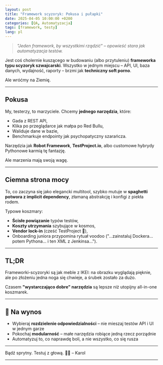 ```yaml
---
layout: post
title: "Framework scyzoryk: Pokusa i pułapki"
date: 2025-04-05 10:00:00 +0200
categories: [QA, Automatyzacja]
tags: [framework, testy]
lang: pl
---
```



> _"Jeden framework, by wszystkimi rządzić" – opowieść stara jak automatyzacja testów._

Jest coś cholernie kuszącego w budowaniu (albo przytuleniu) **frameworka typu scyzoryk szwajcarski**. Wszystko w jednym miejscu – API, UI, baza danych, wydajność, raporty – brzmi jak **techniczny soft porno**.

Ale wróćmy na Ziemię.

---

## Pokusa

My, testerzy, to marzyciele. Chcemy **jednego narzędzia**, które:
- Gada z REST API,
- Klika po przeglądarce jak małpa po Red Bullu,
- Waliduje dane w bazie,
- Benchmarkuje endpointy jak psychopatyczny szarańcza.

Narzędzia jak **Robot Framework**, **TestProject.io**, albo customowe hybrydy Pythonowe karmią tę fantazję.

Ale marzenia mają swoją wagę.

---

## Ciemna strona mocy

To, co zaczyna się jako elegancki multitool, szybko mutuje w **spaghetti potwora z implicit dependency**, złamaną abstrakcję i konfigi z piekła rodem.

Typowe koszmary:
- **Ścisłe powiązanie** typów testów,
- **Koszty utrzymania** szybujące w kosmos,
- **Vendor lock-in** (cześć TestProject 👋),
- Onboarding juniora przypomina rytuał voodoo ("…zainstaluj Dockera… potem Pythona… i ten XML z Jenkinsa…").

---

## TL;DR

Frameworki-scyzoryki są jak meble z IKEI: na obrazku wyglądają pięknie, ale po złożeniu jedna noga się chwieje, a śrubek zostało za dużo.

Czasem **"wystarczająco dobre" narzędzia** są lepsze niż utopijny all-in-one koszmarek.

---

## 🧪 Na wynos

- Wybieraj **rozdzielenie odpowiedzialności** – nie mieszaj testów API i UI w jednym garze  
- Pokochaj **modularność** – małe narzędzia robiące jedną rzecz porządnie  
- Automatyzuj to, co naprawdę boli, a nie wszystko, co się rusza

---

Bądź sprytny. Testuj z głową. 🧠🔧
– Karol


---
